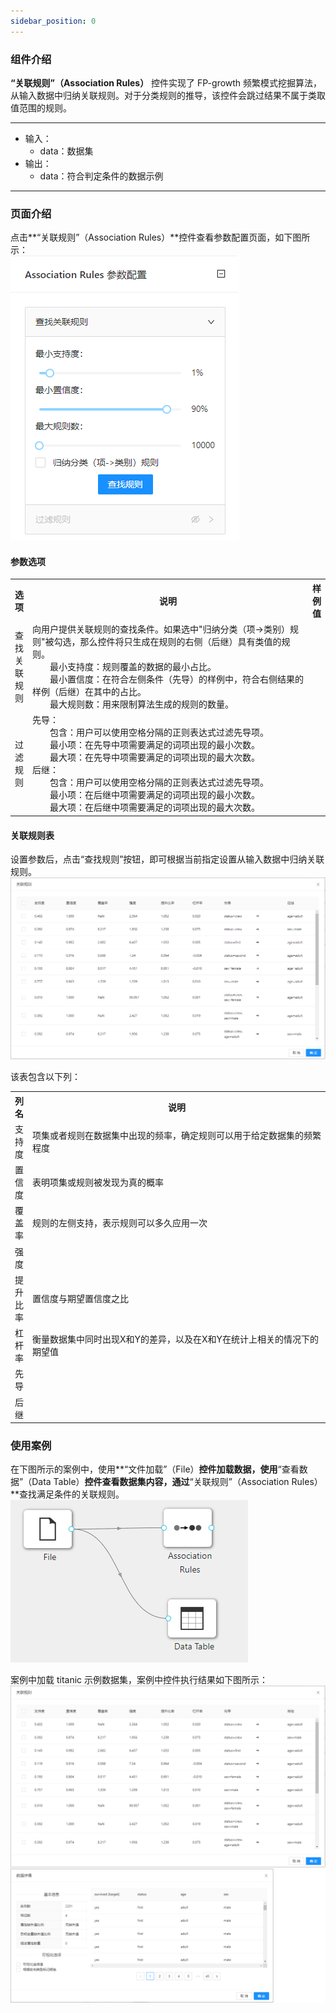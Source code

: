 ```yaml
---
sidebar_position: 0
---
```

### 组件介绍
**“关联规则”（Association Rules）** 控件实现了 FP-growth 频繁模式挖掘算法，从输入数据中归纳关联规则。对于分类规则的推导，该控件会跳过结果不属于类取值范围的规则。

<hr/>

- 输入：
  - data：数据集
- 输出：
  - data：符合判定条件的数据示例

<hr/>

### 页面介绍
点击**“关联规则”（Association Rules）**控件查看参数配置页面，如下图所示：  
[ ![](/img/aistudio/associate/association-rules/param.png) ](/img/aistudio/associate/association-rules/param.png)

#### 参数选项
<table>
  <tr>
    <th>选项</th>
    <th width="650">说明</th>
    <th>样例值</th>
  </tr>
  <tr>
      <td>查找关联规则</td> 
      <td>
      向用户提供关联规则的查找条件。如果选中"归纳分类（项->类别）规则"被勾选，那么控件将只生成在规则的右侧（后继）具有类值的规则。<br/>
      &emsp;&emsp;最小支持度：规则覆盖的数据的最小占比。<br/> 
      &emsp;&emsp;最小置信度：在符合左侧条件（先导）的样例中，符合右侧结果的样例（后继）在其中的占比。 <br/> 
      &emsp;&emsp;最大规则数：用来限制算法生成的规则的数量。
      </td> 
      <td></td>
  </tr>
  <tr>
      <td>过滤规则</td>    
      <td>
      先导：<br/>
      &emsp;&emsp;包含：用户可以使用空格分隔的正则表达式过滤先导项。<br/>
      &emsp;&emsp;最小项：在先导中项需要满足的词项出现的最小次数。<br/>
      &emsp;&emsp;最大项：在先导中项需要满足的词项出现的最大次数。 <br/>
      后继：<br/>
      &emsp;&emsp;包含：用户可以使用空格分隔的正则表达式过滤先导项。<br/>
      &emsp;&emsp;最小项：在后继中项需要满足的词项出现的最小次数。<br/>
      &emsp;&emsp;最大项：在后继中项需要满足的词项出现的最大次数。
      </td> 
      <td></td>
  </tr>
</table>

#### 关联规则表
设置参数后，点击“查找规则”按钮，即可根据当前指定设置从输入数据中归纳关联规则。  
[ ![](/img/aistudio/associate/association-rules/interaction.png) ](/img/aistudio/associate/association-rules/interaction.png)

该表包含以下列：
<table>
  <tr>
    <th>列名</th>
    <th width="650">说明</th>
  </tr>
  <tr>
      <td>支持度</td> 
      <td>
      项集或者规则在数据集中出现的频率，确定规则可以用于给定数据集的频繁程度
      </td> 
  </tr>
  <tr>
      <td>置信度</td>    
      <td>
      表明项集或规则被发现为真的概率
      </td> 
  </tr>
  <tr>
      <td>覆盖率</td> 
      <td>
      规则的左侧支持，表示规则可以多久应用一次
      </td> 
  </tr>
  <tr>
      <td>强度</td>    
      <td></td> 
  </tr>
  <tr>
      <td>提升比率</td>    
      <td>置信度与期望置信度之比</td> 
  </tr>
  <tr>
      <td>杠杆率</td>    
      <td>衡量数据集中同时出现X和Y的差异，以及在X和Y在统计上相关的情况下的期望值</td> 
  </tr>
  <tr>
      <td>先导</td>    
      <td></td> 
  </tr>
  <tr>
      <td>后继</td>    
      <td></td> 
  </tr>
</table>

### 使用案例
在下图所示的案例中，使用**“文件加载”（File）**控件加载数据，使用**“查看数据”（Data Table）**控件查看数据集内容，通过**“关联规则”（Association Rules）**查找满足条件的关联规则。  
[ ![](/img/aistudio/associate/association-rules/workflow.png) ](/img/aistudio/associate/association-rules/workflow.png)

案例中加载 titanic 示例数据集，案例中控件执行结果如下图所示：  
[ ![](/img/aistudio/associate/association-rules/workflow-result.png) ](/img/aistudio/associate/association-rules/workflow-result.png)
